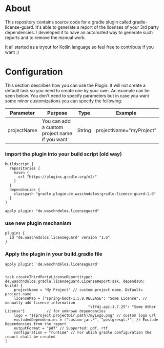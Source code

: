 # About

This repository contains source code for a gradle plugin called gradle-license-guard. 
It's able to generate a report of the licenses of your 3rd party dependencies. I developed it to have an automated way to generate such reports and to remove the manual work.

It all started as a tryout for Kotlin language so feel free to contribute if you want :)


# Configuration

This section describes how you can use the Plugin. It will not create a default task so you need to
create one by your own. An example can be seen below. 
You don't need to specify parameters but in case you want some minor customizations you can specify the following:

| Parameter | Purpose | Type | Example |
|-----------|---------|------|---------|
|projectName|You can add a custom project name if you want|String|projectName="myProject"|



### import the plugin into your build script (old way)

    buildscript {
      repositories {
        maven {
          url "https://plugins.gradle.org/m2/"
        }
      }
      dependencies {
        classpath "gradle.plugin.de.waschndolos:gradle-license-guard:1.0"
      }
    }
    
    apply plugin: "de.waschndolos.licenseguard"

### use new plugin mechanism

    plugins {
      id "de.waschndolos.licenseguard" version "1.0"
    }


### Apply the plugin in your build.gradle file


    apply plugin: 'de.waschndolos.licenseguard'
        
        
    task createThirdPartyLicenseReport(type: de.waschndolos.gradle.licenseguard.LicenseReportTask, dependsOn: build) {
	    projectName = "My Project" // custom project name. Default= project.name
	    licenseMap = ["spring-boot-1.5.9.RELEASE": "Some License", // manually add license information
				                          "slf4j-api-1.7.25": "Some Other License"]          // for unknown dependencies
	    logo = "${project.projectDir.path}/myLogo.png" // custom logo url
	    excludedDependencies = ["custom-jar.*", "postgresql.*"] // Exclude Dependencies from the report
	    outputFormat = "pdf" // Supported: pdf, rtf
	    configuration = "runtime" // For which gradle configuration the report shall be created
    }



